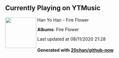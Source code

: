 ## Currently Playing on YTMusic

[<img align="left" width="100" src="https://lh3.googleusercontent.com/xD7wzWIDlK-BCORBgyuea9k_TApD-7Yn2mdZZ4StHcZXXp4GoenQorXBspezPjklT6DERmrNh7CVVHlKfw">](https://music.youtube.com/channel/UCUSEX4zhRyAOYF1yYzf2klw)

Han Yo Han - Fire Flower

**Albums**: Fire Flower

Last updated at 08/11/2020 21:28

#### Generated with [20chan/github-now](https://github.com/20chan/github-now)


<!--
**20chan/20chan** is a ✨ _special_ ✨ repository because its `README.md` (this file) appears on your GitHub profile.

Here are some ideas to get you started:

- 🔭 I’m currently working on ...
- 🌱 I’m currently learning ...
- 👯 I’m looking to collaborate on ...
- 🤔 I’m looking for help with ...
- 💬 Ask me about ...
- 📫 How to reach me: ...
- 😄 Pronouns: ...
- ⚡ Fun fact: ...
-->
